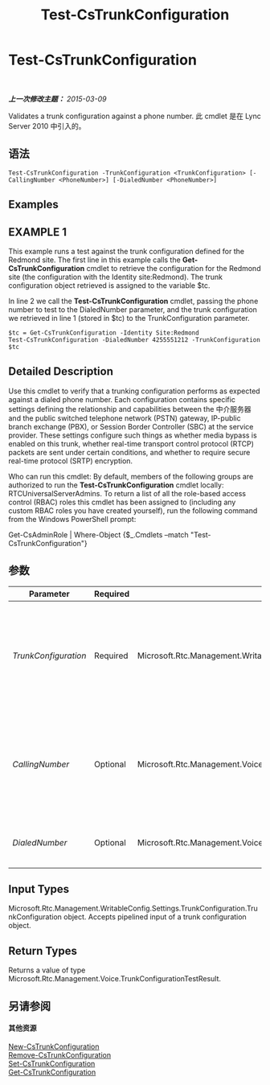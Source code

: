 ﻿---
title: Test-CsTrunkConfiguration
TOCTitle: Test-CsTrunkConfiguration
ms:assetid: 07f2ef04-49aa-4857-b213-fa98506c0427
ms:mtpsurl: https://technet.microsoft.com/zh-cn/library/Gg398137(v=OCS.15)
ms:contentKeyID: 49311912
ms.date: 05/19/2016
mtps_version: v=OCS.15
ms.translationtype: HT
---

# Test-CsTrunkConfiguration

 

_**上一次修改主题：** 2015-03-09_

Validates a trunk configuration against a phone number. 此 cmdlet 是在 Lync Server 2010 中引入的。

## 语法

    Test-CsTrunkConfiguration -TrunkConfiguration <TrunkConfiguration> [-CallingNumber <PhoneNumber>] [-DialedNumber <PhoneNumber>]

## Examples

## EXAMPLE 1

This example runs a test against the trunk configuration defined for the Redmond site. The first line in this example calls the **Get-CsTrunkConfiguration** cmdlet to retrieve the configuration for the Redmond site (the configuration with the Identity site:Redmond). The trunk configuration object retrieved is assigned to the variable $tc.

In line 2 we call the **Test-CsTrunkConfiguration** cmdlet, passing the phone number to test to the DialedNumber parameter, and the trunk configuration we retrieved in line 1 (stored in $tc) to the TrunkConfiguration parameter.

    $tc = Get-CsTrunkConfiguration -Identity Site:Redmond
    Test-CsTrunkConfiguration -DialedNumber 4255551212 -TrunkConfiguration $tc

## Detailed Description

Use this cmdlet to verify that a trunking configuration performs as expected against a dialed phone number. Each configuration contains specific settings defining the relationship and capabilities between the 中介服务器 and the public switched telephone network (PSTN) gateway, IP-public branch exchange (PBX), or Session Border Controller (SBC) at the service provider. These settings configure such things as whether media bypass is enabled on this trunk, whether real-time transport control protocol (RTCP) packets are sent under certain conditions, and whether to require secure real-time protocol (SRTP) encryption.

Who can run this cmdlet: By default, members of the following groups are authorized to run the **Test-CsTrunkConfiguration** cmdlet locally: RTCUniversalServerAdmins. To return a list of all the role-based access control (RBAC) roles this cmdlet has been assigned to (including any custom RBAC roles you have created yourself), run the following command from the Windows PowerShell prompt:

Get-CsAdminRole | Where-Object {$\_.Cmdlets –match "Test-CsTrunkConfiguration"}

## 参数


<table>
<colgroup>
<col style="width: 25%" />
<col style="width: 25%" />
<col style="width: 25%" />
<col style="width: 25%" />
</colgroup>
<thead>
<tr class="header">
<th>Parameter</th>
<th>Required</th>
<th>Type</th>
<th>Description</th>
</tr>
</thead>
<tbody>
<tr class="odd">
<td><p><em>TrunkConfiguration</em></p></td>
<td><p>Required</p></td>
<td><p>Microsoft.Rtc.Management.WritableConfig.Settings.TrunkConfiguration.TrunkConfiguration</p></td>
<td><p>A reference to a trunk configuration object against which to run the test. Trunk configuration objects can be retrieved by calling the <strong>Get-CsTrunkConfiguration</strong> cmdlet.</p></td>
</tr>
<tr class="even">
<td><p><em>CallingNumber</em></p></td>
<td><p>Optional</p></td>
<td><p>Microsoft.Rtc.Management.Voice.PhoneNumber</p></td>
<td><p>When specified, returns the matched outbound translation rules for the specified phone number. For example:</p>
<p>-CallingNumber &quot;tel:+14255551219&quot;</p></td>
</tr>
<tr class="odd">
<td><p><em>DialedNumber</em></p></td>
<td><p>Optional</p></td>
<td><p>Microsoft.Rtc.Management.Voice.PhoneNumber</p></td>
<td><p>The phone number against which to test the configuration.</p></td>
</tr>
</tbody>
</table>


## Input Types

Microsoft.Rtc.Management.WritableConfig.Settings.TrunkConfiguration.TrunkConfiguration object. Accepts pipelined input of a trunk configuration object.

## Return Types

Returns a value of type Microsoft.Rtc.Management.Voice.TrunkConfigurationTestResult.

## 另请参阅

#### 其他资源

[New-CsTrunkConfiguration](new-cstrunkconfiguration.md)  
[Remove-CsTrunkConfiguration](remove-cstrunkconfiguration.md)  
[Set-CsTrunkConfiguration](set-cstrunkconfiguration.md)  
[Get-CsTrunkConfiguration](get-cstrunkconfiguration.md)

